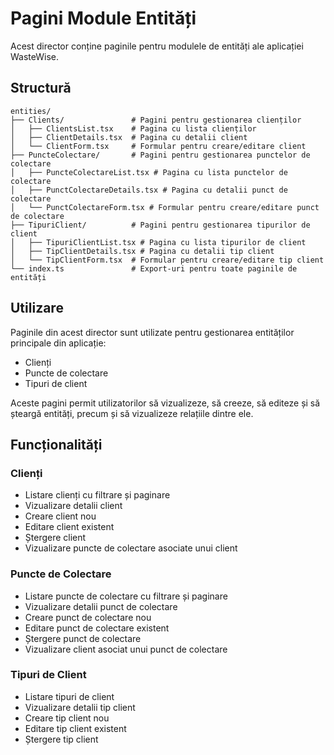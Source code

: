 # Pagini Module Entități

Acest director conține paginile pentru modulele de entități ale aplicației WasteWise.

## Structură

```
entities/
├── Clients/               # Pagini pentru gestionarea clienților
│   ├── ClientsList.tsx    # Pagina cu lista clienților
│   ├── ClientDetails.tsx  # Pagina cu detalii client
│   └── ClientForm.tsx     # Formular pentru creare/editare client
├── PuncteColectare/       # Pagini pentru gestionarea punctelor de colectare
│   ├── PuncteColectareList.tsx # Pagina cu lista punctelor de colectare
│   ├── PunctColectareDetails.tsx # Pagina cu detalii punct de colectare
│   └── PunctColectareForm.tsx # Formular pentru creare/editare punct de colectare
├── TipuriClient/          # Pagini pentru gestionarea tipurilor de client
│   ├── TipuriClientList.tsx # Pagina cu lista tipurilor de client
│   ├── TipClientDetails.tsx # Pagina cu detalii tip client
│   └── TipClientForm.tsx  # Formular pentru creare/editare tip client
└── index.ts               # Export-uri pentru toate paginile de entități
```

## Utilizare

Paginile din acest director sunt utilizate pentru gestionarea entităților principale din aplicație:

- Clienți
- Puncte de colectare
- Tipuri de client

Aceste pagini permit utilizatorilor să vizualizeze, să creeze, să editeze și să șteargă entități, precum și să vizualizeze relațiile dintre ele.

## Funcționalități

### Clienți

- Listare clienți cu filtrare și paginare
- Vizualizare detalii client
- Creare client nou
- Editare client existent
- Ștergere client
- Vizualizare puncte de colectare asociate unui client

### Puncte de Colectare

- Listare puncte de colectare cu filtrare și paginare
- Vizualizare detalii punct de colectare
- Creare punct de colectare nou
- Editare punct de colectare existent
- Ștergere punct de colectare
- Vizualizare client asociat unui punct de colectare

### Tipuri de Client

- Listare tipuri de client
- Vizualizare detalii tip client
- Creare tip client nou
- Editare tip client existent
- Ștergere tip client
